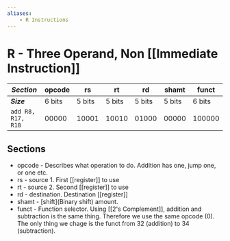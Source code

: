 ```yaml
---
aliases:
	- R Instructions
---
```


# R - Three Operand, Non [[Immediate Instruction]]

| ***Section*** | opcode | rs | rt | rd | shamt | funct |
| ------------- | ------ | -- | -- | -- | ----- | ----- |
| ***Size*** | 6 bits | 5 bits | 5 bits | 5 bits | 5 bits | 6 bits |
| `add R8, R17, R18` | 00000 | 10001 | 10010 | 01000 | 00000 | 100000 |

## Sections
- opcode - Describes what operation to do. Addition has one, jump one, or one etc.
- rs - source 1. First [[register]] to use
- rt - source 2. Second [[register]] to use
- rd - destination. Destination [[register]]
- shamt - [shift](Binary shift) amount.
- funct - Function selector. Using [[2's Complement]], addition and subtraction is the same thing. Therefore we use the same opcode (0). The only thing we chage is the funct from 32 (addition) to 34 (subtraction).